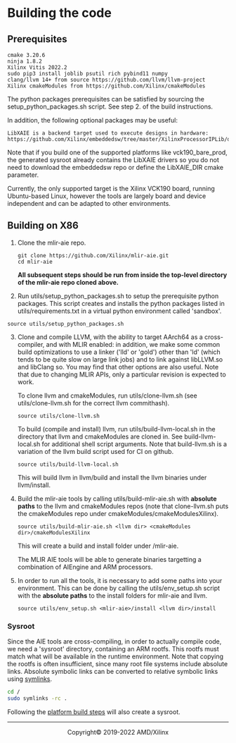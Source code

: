 # Building the code

## Prerequisites

```
cmake 3.20.6
ninja 1.8.2
Xilinx Vitis 2022.2
sudo pip3 install joblib psutil rich pybind11 numpy
clang/llvm 14+ from source https://github.com/llvm/llvm-project
Xilinx cmakeModules from https://github.com/Xilinx/cmakeModules
```

The python packages prerequisites can be satisfied by sourcing the setup_python_packages.sh script. See step 2. of the build instructions.

In addition, the following optional packages may be useful:
```
LibXAIE is a backend target used to execute designs in hardware: https://github.com/Xilinx/embeddedsw/tree/master/XilinxProcessorIPLib/drivers/aiengine
```
Note that if you build one of the supported platforms like vck190_bare_prod, the generated sysroot 
already contains the LibXAIE drivers so you do not need to download the embeddedsw repo or 
define the LibXAIE_DIR cmake parameter.

Currently, the only supported target is the Xilinx VCK190 board, running Ubuntu-based Linux, however
the tools are largely board and device independent and can be adapted to other environments.

## Building on X86

1. Clone the mlir-aie repo.
    ```
    git clone https://github.com/Xilinx/mlir-aie.git
    cd mlir-aie
    ```

    __All subsequent steps should be run from inside the top-level directory of the mlir-aie repo cloned above.__

2. Run utils/setup_python_packages.sh to setup the prerequisite python packages. This script creates and installs the python packages listed in utils/requirements.txt in a virtual python environment called 'sandbox'.
```
source utils/setup_python_packages.sh
```

3. Clone and compile LLVM, with the ability to target AArch64 as a cross-compiler, and with MLIR 
enabled: in addition, we make some common build optimizations to use a linker ('lld' or 'gold') other 
than 'ld' (which tends to be quite slow on large link jobs) and to link against libLLVM.so and libClang
so. You may find that other options are also useful. Note that due to changing MLIR APIs, only a
particular revision is expected to work.  

    To clone llvm and cmakeModules, run utils/clone-llvm.sh (see utils/clone-llvm.sh for the correct llvm commithash).
    ```
    source utils/clone-llvm.sh
    ```
    To build (compile and install) llvm, run utils/build-llvm-local.sh in the directory that llvm and 
    cmakeModules are cloned in. See build-llvm-local.sh for additional shell script arguments. 
    Note that build-llvm.sh is a variation of the llvm build script used for CI on github.
    ```
    source utils/build-llvm-local.sh 
    ```
    This will build llvm in llvm/build and install the llvm binaries under llvm/install.

4. Build the mlir-aie tools by calling utils/build-mlir-aie.sh with __absolute paths__ to the 
llvm and cmakeModules repos (note that clone-llvm.sh puts the cmakeModules repo under 
cmakeModules/cmakeModulesXilinx). 
    ```
    source utils/build-mlir-aie.sh <llvm dir> <cmakeModules dir>/cmakeModulesXilinx
    ```
    This will create a build and install folder under /mlir-aie. 

    The MLIR AIE tools will be able to generate binaries targetting a combination of AIEngine and ARM processors.

5. In order to run all the tools, it is necessary to add some paths into your environment. This can be 
done by calling the utils/env_setup.sh script with the __absolute paths__ to the install folders for mlir-aie
and llvm.
    ```
    source utils/env_setup.sh <mlir-aie>/install <llvm dir>/install
    ```

### Sysroot
Since the AIE tools are cross-compiling, in order to actually compile code, we need a 'sysroot' directory,
containing an ARM rootfs.  This rootfs must match what will be available in the runtime environment.
Note that copying the rootfs is often insufficient, since many root file systems include absolute links.
Absolute symbolic links can be converted to relative symbolic links using [symlinks](https://github.com/brandt/symlinks).

```sh
cd /
sudo symlinks -rc .
```
Following the [platform build steps](Platform.md) will also create a sysroot.

-----

<p align="center">Copyright&copy; 2019-2022 AMD/Xilinx</p>
